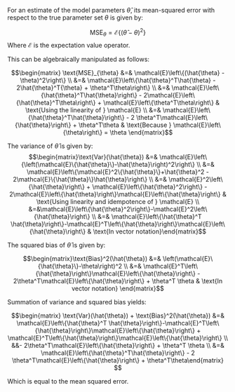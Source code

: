 For an estimate of the model parameters $\hat{\theta}$, its mean-squared error with respect to the true parameter set $\theta$ is given by:

$$\text{MSE}_{\theta} = \mathcal{E}\left\{(\hat{\theta} - \theta)^2\right\}$$
Where $\mathcal{E}$ is the expectation value operator.

This can be algebraically manipulated as follows:

$$\begin{matrix} \text{MSE}_{\theta} &=&  \mathcal{E}\left\{(\hat{\theta} - \theta)^2\right\} \\
&=& \mathcal{E}\left\{\hat{\theta}^T\hat{\theta} - 2\hat{\theta}^T{\theta} + \theta^T\theta\right\} \\
&=& \mathcal{E}\left\{\hat{\theta}^T\hat{\theta}\right\} - 2\mathcal{E}\left\{\hat{\theta}^T\theta\right\} + \mathcal{E}\left\{\theta^T\theta\right\} & \text{Using the linearity of } \mathcal{E} \\
&=& \mathcal{E}\left\{\hat{\theta}^T\hat{\theta}\right\} - 2 \theta^T\mathcal{E}\left\{\hat{\theta}\right\} + \theta^T\theta & \text{Because } \mathcal{E}\left\{\theta\right\} = \theta \end{matrix}$$


The variance of $\hat{\theta}$ is given by:
$$\begin{matrix}\text{Var}(\hat{\theta}) &=& \mathcal{E}\left\{\left(\mathcal{E}\{\hat{\theta}\}-\hat{\theta}\right)^2\right\} \\
&=& \mathcal{E}\left\{\mathcal{E}^2\{\hat{\theta}\}+\hat{\theta}^2 - 2\mathcal{E}\{\hat{\theta}\}\hat{\theta}\right\} \\
&=& \mathcal{E}^2\left\{\hat{\theta}\right\} + \mathcal{E}\left\{\hat{\theta}^2\right\} - 2\mathcal{E}\left\{\hat{\theta}\right\}\mathcal{E}\left\{\hat{\theta}\right\} & \text{Using linearity and idempotence of } \mathcal{E} \\
&=&\mathcal{E}\left\{\hat{\theta}^2\right\}-\mathcal{E}^2\left\{\hat{\theta}\right\} \\
&=& \mathcal{E}\left\{\hat{\theta}^T \hat{\theta}\right\}-\mathcal{E}^T\left\{\hat{\theta}\right\}\mathcal{E}\left\{\hat{\theta}\right\} & \text{In vector notation}\end{matrix}$$

The squared bias of $\hat{\theta}$ is given by:

$$\begin{matrix}\text{Bias}^2(\hat{\theta}) &=& \left(\mathcal{E}\{\hat{\theta}\}-\theta\right)^2 \\
&=& \mathcal{E}^T\left\{\hat{\theta}\right\}\mathcal{E}\left\{\hat{\theta}\right\} - 2\theta^T\mathcal{E}\left\{\hat{\theta}\right\} + \theta^T \theta & \text{In vector notation}   \end{matrix}$$

Summation of variance and squared bias yields:

$$\begin{matrix} \text{Var}(\hat{\theta}) + \text{Bias}^2(\hat{\theta}) &=& \mathcal{E}\left\{\hat{\theta}^T \hat{\theta}\right\}-\mathcal{E}^T\left\{\hat{\theta}\right\}\mathcal{E}\left\{\hat{\theta}\right\} + \mathcal{E}^T\left\{\hat{\theta}\right\}\mathcal{E}\left\{\hat{\theta}\right\} \\ &&- 2\theta^T\mathcal{E}\left\{\hat{\theta}\right\} + \theta^T \theta \\
&=& \mathcal{E}\left\{\hat{\theta}^T\hat{\theta}\right\} - 2 \theta^T\mathcal{E}\left\{\hat{\theta}\right\} + \theta^T\theta\end{matrix} $$

Which is equal to the mean squared error.